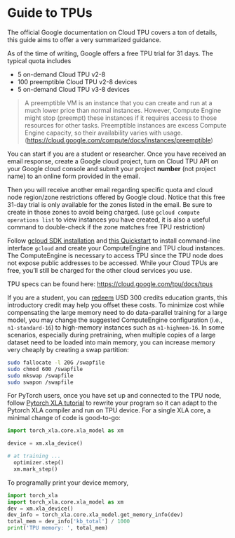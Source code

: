 # Guide to TPUs
The official Google documentation on Cloud TPU covers a ton of details, this guide aims to offer a very summarized guidance.

As of the time of writing, Google offers a free TPU trial for 31 days.
The typical quota includes
* 5 on-demand Cloud TPU v2-8
* 100 preemptible Cloud TPU v2-8 devices
* 5 on-demand Cloud TPU v3-8 devices

> A preemptible VM is an instance that you can create and run at a much lower price than normal instances. However, Compute Engine might stop (preempt) these instances if it requires access to those resources for other tasks. Preemptible instances are excess Compute Engine capacity, so their availability varies with usage.
> (https://cloud.google.com/compute/docs/instances/preemptible)

You can start if you are a student or researcher.
Once you have received an email response, create a Google cloud project, turn on Cloud TPU API on your Google cloud console and submit your project **number** (not project name) to an online form provided in the email.

Then you will receive another email regarding specific quota and cloud node region/zone restrictions offered by Google cloud.
Notice that this free 31-day trial is only available for the zones listed in the email.
Be sure to create in those zones to avoid being charged. (use `gcloud compute operations list` to view instances you have created, it is also a useful command to double-check if the zone matches free TPU restriction)


Follow [gcloud SDK installation](https://cloud.google.com/sdk/docs/install) and [this Quickstart](https://cloud.google.com/tpu/docs/pytorch-quickstart-tpu-vm) to install command-line interface `gcloud` and create your ComputeEngine and TPU cloud instances.
The ComputeEngine is necessary to access TPU since the TPU node does not expose public addresses to be accessed.
While your Cloud TPUs are free, you’ll still be charged for the other cloud services you use.

TPU specs can be found here: https://cloud.google.com/tpu/docs/tpus

If you are a student, you can [redeem](https://cloud.google.com/billing/docs/how-to/edu-grants#redeem) USD 300 credits education grants, this introductory credit may help you offset these costs.
To minimize cost while compensating the large memory need to do data-parallel training for a large model, you may change the suggested ComputeEngine configuration (i.e., `n1-standard-16`) to high-memory instances such as `n1-highmem-16`.
In some scenarios, especially during pretraining, when multiple copies of a large dataset need to be loaded into main memory, you can increase memory very cheaply by creating a swap partition:
```sh
sudo fallocate -l 20G /swapfile
sudo chmod 600 /swapfile
sudo mkswap /swapfile
sudo swapon /swapfile
```

For PyTorch users, once you have set up and connected to the TPU node, follow [Pytorch XLA tutorial](https://pytorch.org/xla/release/1.9/index.html) to rewrite your program so it can adapt to the Pytorch XLA compiler and run on TPU device.
For a single XLA core, a minimal change of code is good-to-go:

```python
import torch_xla.core.xla_model as xm

device = xm.xla_device()

# at training ...
  optimizer.step()
  xm.mark_step()
```

To programally print your device memory,
```python
import torch_xla
import torch_xla.core.xla_model as xm
dev = xm.xla_device()
dev_info = torch_xla.core.xla_model.get_memory_info(dev)
total_mem = dev_info['kb_total'] / 1000
print('TPU memory: ', total_mem)

```
